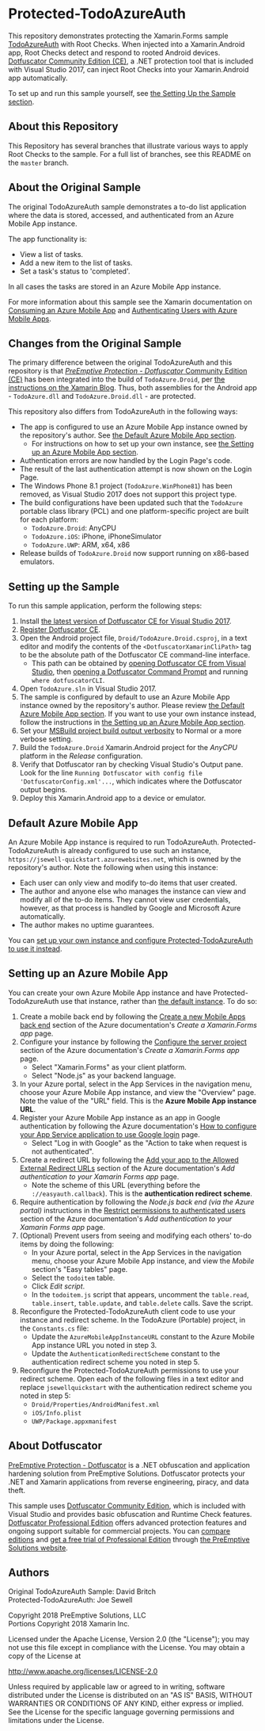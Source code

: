 Protected-TodoAzureAuth
=======================

This repository demonstrates protecting the Xamarin.Forms sample [TodoAzureAuth](https://developer.xamarin.com/samples/xamarin-forms/WebServices/TodoAzureAuth/) with Root Checks.
When injected into a Xamarin.Android app, Root Checks detect and respond to rooted Android devices.
[Dotfuscator Community Edition (CE)](https://docs.microsoft.com/en-us/visualstudio/ide/dotfuscator/), a .NET protection tool that is included with Visual Studio 2017, can inject Root Checks into your Xamarin.Android app automatically.

To set up and run this sample yourself, see [the Setting Up the Sample section](#setup).

About this Repository
---------------------

This Repository has several branches that illustrate various ways to apply Root Checks to the sample.
For a full list of branches, see this README on the `master` branch.

About the Original Sample
-------------------------

The original TodoAzureAuth sample demonstrates a to-do list application where the data is stored, accessed, and authenticated from an Azure Mobile App instance.

The app functionality is:

* View a list of tasks.
* Add a new item to the list of tasks.
* Set a task's status to 'completed'.

In all cases the tasks are stored in an Azure Mobile App instance.

For more information about this sample see the Xamarin documentation on [Consuming an Azure Mobile App](http://developer.xamarin.com/guides/cross-platform/xamarin-forms/web-services/consuming/azure/) and [Authenticating Users with Azure Mobile Apps](http://developer.xamarin.com/guides/cross-platform/xamarin-forms/web-services/authentication/azure/).

Changes from the Original Sample
--------------------------------

The primary difference between the original TodoAzureAuth and this repository is that [*PreEmptive Protection - Dotfuscator* Community Edition (CE)](https://docs.microsoft.com/en-us/visualstudio/ide/dotfuscator/) has been integrated into the build of `TodoAzure.Droid`, per [the instructions on the Xamarin Blog](https://blog.xamarin.com/protecting-xamarin-apps-dotfuscator/).
Thus, both assemblies for the Android app - `TodoAzure.dll` and `TodoAzure.Droid.dll` - are protected.

This repository also differs from TodoAzureAuth in the following ways:

* The app is configured to use an Azure Mobile App instance owned by the repository's author. See [the Default Azure Mobile App section](#azure-default).
    * For instructions on how to set up your own instance, see [the Setting up an Azure Mobile App section](#azure).
* Authentication errors are now handled by the Login Page's code.
* The result of the last authentication attempt is now shown on the Login Page.
* The Windows Phone 8.1 project (`TodoAzure.WinPhone81`) has been removed, as Visual Studio 2017 does not support this project type.
* The build configurations have been updated such that the `TodoAzure` portable class library (PCL) and one platform-specific project are built for each platform:
    * `TodoAzure.Droid`: AnyCPU
    * `TodoAzure.iOS`: iPhone, iPhoneSimulator
    * `TodoAzure.UWP`: ARM, x64, x86
* Release builds of `TodoAzure.Droid` now support running on x86-based emulators.
 
<a name="setup"></a>
Setting up the Sample
---------------------

To run this sample application, perform the following steps:

1. Install [the latest version of Dotfuscator CE for Visual Studio 2017](https://www.preemptive.com/products/dotfuscator/downloads).
2. [Register Dotfuscator CE](https://www.preemptive.com/dotfuscator/ce/docs/help/gui_getstarted.html#pctoc-registering-dotfuscator-ce).
3. Open the Android project file, `Droid/TodoAzure.Droid.csproj`, in a text editor and modify the contents of the  `<DotfuscatorXamarinCliPath>` tag to be the absolute path of the Dotfuscator CE command-line interface.
    * This path can be obtained by [opening Dotfuscator CE from Visual Studio](https://www.preemptive.com/dotfuscator/ce/docs/help/gui_getstarted.html#pctoc-starting-dotfuscator-ce), then [opening a Dotfuscator Command Prompt](https://www.preemptive.com/dotfuscator/ce/docs/help/intro_cli.html#pctoc-dotfuscator-command-prompt) and running `where dotfuscatorCLI`.
4. Open `TodoAzure.sln` in Visual Studio 2017.
5. The sample is configured by default to use an Azure Mobile App instance owned by the repository's author. Please review [the Default Azure Mobile App section](#azure-default). If you want to use your own instance instead, follow the instructions in [the Setting up an Azure Mobile App section](#azure).
6. Set your [MSBuild project build output verbosity](https://docs.microsoft.com/en-us/visualstudio/ide/how-to-view-save-and-configure-build-log-files#to-change-the-amount-of-information-included-in-the-build-log) to Normal or a more verbose setting. 
7. Build the `TodoAzure.Droid` Xamarin.Android project for the *AnyCPU* platform in the *Release* configuration.
8. Verify that Dotfuscator ran by checking Visual Studio's Output pane. Look for the line `Running Dotfuscator with config file 'DotfuscatorConfig.xml'...`, which indicates where the Dotfuscator output begins.
9. Deploy this Xamarin.Android app to a device or emulator.

<a name="azure-default"></a>
Default Azure Mobile App
------------------------

An Azure Mobile App instance is required to run TodoAzureAuth.
Protected-TodoAzureAuth is already configured to use such an instance, `https://jsewell-quickstart.azurewebsites.net`, which is owned by the repository's author.
Note the following when using this instance:

* Each user can only view and modify to-do items that user created.
* The author and anyone else who manages the instance can view and modify all of the to-do items. They cannot view user credentials, however, as that process is handled by Google and Microsoft Azure automatically.
* The author makes no uptime guarantees.

You can [set up your own instance and configure Protected-TodoAzureAuth to use it instead](#azure).

<a name="azure"></a>
Setting up an Azure Mobile App
------------------------------

You can create your own Azure Mobile App instance and have Protected-TodoAzureAuth use that instance, rather than [the default instance](#azure-default). To do so:

1. Create a mobile back end by following the [Create a new Mobile Apps back end](
https://docs.microsoft.com/en-us/azure/app-service-mobile/app-service-mobile-xamarin-forms-get-started#create-a-new-mobile-apps-back-end
) section of the Azure documentation's *Create a Xamarin.Forms app* page.
2. Configure your instance by following the [Configure the server project](https://docs.microsoft.com/en-us/azure/app-service-mobile/app-service-mobile-xamarin-forms-get-started#configure-the-server-project)  section of the Azure documentation's *Create a Xamarin.Forms app* page.
    * Select "Xamarin.Forms" as your client platform.
    * Select "Node.js" as your backend language.
3. In your Azure portal, select in the App Services in the navigation menu, choose your Azure Mobile App instance, and view the "Overview" page. Note the value of the "URL" field. This is the **Azure Mobile App instance URL**.
4. Register your Azure Mobile App instance as an app in Google authentication by following the Azure documentation's [How to configure your App Service application to use Google login](https://docs.microsoft.com/en-us/azure/app-service/app-service-mobile-how-to-configure-google-authentication) page.
    * Select "Log in with Google" as the "Action to take when request is not authenticated".
5. Create a redirect URL by following the [Add your app to the Allowed External Redirect URLs](https://docs.microsoft.com/en-us/azure/app-service-mobile/app-service-mobile-xamarin-forms-get-started-users#redirecturl) section of the Azure documentation's *Add authentication to your Xamarin Forms app* page.
    * Note the scheme of this URL (everything before the `://easyauth.callback`). This is the **authentication redirect scheme**.
6. Require authentication by following the *Node.js back end (via the Azure portal)* instructions in the [Restrict permissions to authenticated users](https://docs.microsoft.com/en-us/azure/app-service-mobile/app-service-mobile-xamarin-forms-get-started-users#restrict-permissions-to-authenticated-users) section of the Azure documentation's *Add authentication to your Xamarin Forms app* page.
7. (Optional) Prevent users from seeing and modifying each others' to-do items by doing the following:
    * In your Azure portal, select in the App Services in the navigation menu, choose your Azure Mobile App instance, and view the *Mobile* section's "Easy tables" page.
    * Select the `todoitem` table.
    * Click *Edit script*.
    * In the `todoitem.js` script that appears, uncomment the `table.read`, `table.insert`, `table.update`, and `table.delete` calls. Save the script.
8. Reconfigure the Protected-TodoAzureAuth client code to use your instance and redirect scheme. In the TodoAzure (Portable) project, in the `Constants.cs` file:
    * Update the `AzureMobileAppInstanceURL` constant to the Azure Mobile App instance URL you noted in step 3.
    * Update the `AuthenticationRedirectScheme` constant to the authentication redirect scheme you noted in step 5.
9. Reconfigure the Protected-TodoAzureAuth permissions to use your redirect scheme. Open each of the following files in a text editor and replace `jsewellquickstart` with the authentication redirect scheme you noted in step 5:
    * `Droid/Properties/AndroidManifest.xml`
    * `iOS/Info.plist`
    * `UWP/Package.appxmanifest`

About Dotfuscator
-----------------

[PreEmptive Protection - Dotfuscator](https://www.preemptive.com/products/dotfuscator/overview) is a .NET obfuscation and application hardening solution from PreEmptive Solutions.
Dotfuscator protects your .NET and Xamarin applications from reverse engineering, piracy, and data theft.

This sample uses [Dotfuscator Community Edition](https://docs.microsoft.com/en-us/visualstudio/ide/dotfuscator/), which is included with Visual Studio and provides basic obfuscation and Runtime Check features.
[Dotfuscator Professional Edition](https://www.preemptive.com/products/dotfuscator/overview) offers advanced protection features and ongoing support suitable for commercial projects.
You can [compare editions](https://www.preemptive.com/products/dotfuscator/compare-editions) and [get a free trial of Professional Edition](https://www.preemptive.com/landing/eval-request) through [the PreEmptive Solutions website](https://www.preemptive.com/).

Authors
-------

Original TodoAzureAuth Sample: David Britch  
Protected-TodoAzureAuth: Joe Sewell

Copyright 2018 PreEmptive Solutions, LLC  
Portions Copyright 2018 Xamarin Inc.  

Licensed under the Apache License, Version 2.0 (the "License");
you may not use this file except in compliance with the License.
You may obtain a copy of the License at

   http://www.apache.org/licenses/LICENSE-2.0

Unless required by applicable law or agreed to in writing, software
distributed under the License is distributed on an "AS IS" BASIS,
WITHOUT WARRANTIES OR CONDITIONS OF ANY KIND, either express or implied.
See the License for the specific language governing permissions and
limitations under the License.